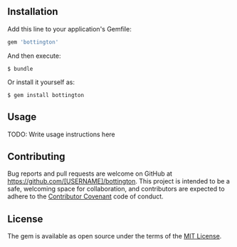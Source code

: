 ## Installation

Add this line to your application's Gemfile:

```ruby
gem 'bottington'
```

And then execute:

    $ bundle

Or install it yourself as:

    $ gem install bottington

## Usage

TODO: Write usage instructions here

## Contributing

Bug reports and pull requests are welcome on GitHub at https://github.com/[USERNAME]/bottington. This project is intended to be a safe, welcoming space for collaboration, and contributors are expected to adhere to the [Contributor Covenant](http://contributor-covenant.org) code of conduct.

## License

The gem is available as open source under the terms of the [MIT License](https://opensource.org/licenses/MIT).
